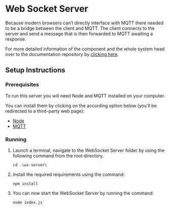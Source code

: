 # Web Socket Server

Because modern browsers can’t directly interface with MQTT there needed to be a bridge between the client and MQTT. The client connects to the server and send a message that is then forwarded to MQTT awaiting a response.  

For more detailed information of the component and the whole system head over to the documentation repository by [clicking here](https://git.chalmers.se/courses/dit355/test-teams-formation/team-2/documentation).

## Setup Instructions

### Prerequisites 
To run this server you will need Node and MQTT installed on your computer.

You can install them by clicking on the according option below (you'll be redirected to a third-party web page):
- [Node](https://nodejs.org/en/download/)
- [MQTT](https://mosquitto.org/download/)

### Running

1. Launch a terminal, navigate to the WebSocket Server folder by using the following command from the root directory. 

    `cd .\ws-server\`

2. Install the required requirements using the command: 

    `npm install`

3. You can now start the WebSocket Server by running the command: 

    `node index.js`
